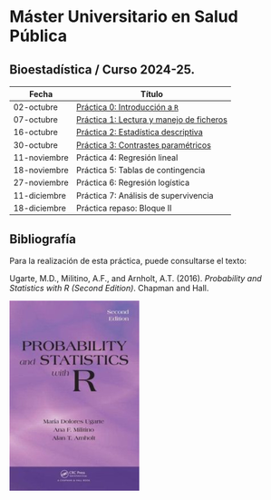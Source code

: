 # Máster Universitario en Salud Pública

## Bioestadística / Curso 2024-25.

| Fecha        | Título                                                       |
|--------------|--------------------------------------------------------------|
| 02-octubre   | [Práctica 0: Introducción a `R`](./Practica0.html)           |
| 07-octubre   | [Práctica 1: Lectura y manejo de ficheros](./Practica1.html) |
| 16-octubre   | [Práctica 2: Estadística descriptiva](./Practica2.html)      |
| 30-octubre   | [Práctica 3: Contrastes paramétricos](./Practica3.html)      |
| 11-noviembre | Práctica 4: Regresión lineal                                 |
| 18-noviembre | Práctica 5: Tablas de contingencia                           |
| 27-noviembre | Práctica 6: Regresión logística                              |
| 11-diciembre | Práctica 7: Análisis de supervivencia                        |
| 18-diciembre | Práctica repaso: Bloque II                                   |

## Bibliografía

Para la realización de esta práctica, puede consultarse el texto:

Ugarte, M.D., Militino, A.F., and Arnholt, A.T. (2016). *Probability and
Statistics with R (Second Edition)*. Chapman and Hall.

![](img/PASWR2.jpg)
